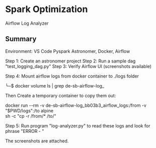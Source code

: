 # Spark Optimization
Airflow Log Analyzer

## Summary
Environment: VS Code
Pyspark
Astronomer, Docker, Airflow


Step 1: Create an astronomer project
Step 2: Run a sample dag "test_logging_dag.py"
Step 3: Verify Airflow UI (screenshots available)

Step 4: Mount airflow logs from docker container to ./logs folder

╰─$ docker volume ls | grep de-sb-airflow-log_

Then Create a temporary container to copy them out:

docker run --rm -v de-sb-airflow-log_bb03b3_airflow_logs:/from -v "$PWD/logs":/to alpine \
  sh -c "cp -r /from/* /to/"

Step 5: Run program "log-analyzer.py" to read these logs and look for phrase "ERROR - "


The screenshots are attached.
